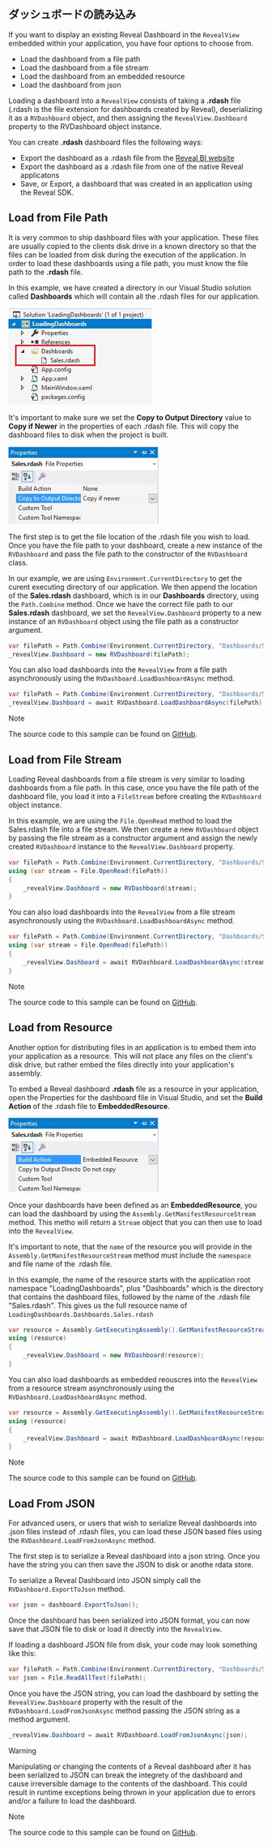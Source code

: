 ## ダッシュボードの読み込み

If you want to display an existing Reveal Dashboard in the `RevealView` embedded within your application, you have four options to choose from.
- Load the dashboard from a file path
- Load the dashboard from a file stream
- Load the dashboard from an embedded resource
- Load the dashboard from json

Loading a dashboard into a `RevealView` consists of taking a **.rdash** file (.rdash is the file extension for dashboards created by Reveal), deserializing it as a `RVDashboard` object, and then assigning the `RevealView.Dashboard` property to the RVDashboard object instance.

You can create **.rdash** dashboard files the following ways:
- Export the dashboard as a .rdash file from the [Reveal BI website](https://app.revealbi.io/)
- Export the dashboard as a .rdash file from one of the native Reveal applicatons
- Save, or Export, a dashboard that was created in an application using the Reveal SDK.

## Load from File Path
It is very common to ship dashboard files with your application. These files are usually copied to the clients disk drive in a known directory so that the files can be loaded from disk during the execution of the application. In order to load these dashboards using a file path, you must know the file path to the **.rdash** file. 

In this example, we have created a directory in our Visual Studio solution called **Dashboards** which will contain all the .rdash files for our application.

![](images/load-dashboards-dashboard-directory.jpg)

It's important to make sure we set the **Copy to Output Directory** value to **Copy if Newer** in the properties of each .rdash file. This will copy the dashboard files to disk when the project is built.

![](images/load-dashboard-as-file.jpg)

The first step is to get the file location of the .rdash file you wish to load. Once you have the file path to your dashboard, create a new instance of the `RVDashboard` and pass the file path to the constructor of the `RVDashboard` class. 

In our example, we are using `Environment.CurrentDirectory` to get the curent executing directory of our application. We then append the location of the **Sales.rdash** dashboard, which is in our **Dashboards** directory, using the `Path.Combine` method. Once we have the correct file path to our **Sales.rdash** dashboard, we set the `RevealView.Dashboard` property to a new instance of an `RVDashboard` object using the file path as a constructor argument.
```cs
var filePath = Path.Combine(Environment.CurrentDirectory, "Dashboards/Sales.rdash");
_revealView.Dashboard = new RVDashboard(filePath);
```

You can also load dashboards into the `RevealView` from a file path asynchronously using the `RVDashboard.LoadDashboardAsync` method.
```cs
var filePath = Path.Combine(Environment.CurrentDirectory, "Dashboards/Sales.rdash");
_revealView.Dashboard = await RVDashboard.LoadDashboardAsync(filePath);
```

> [!NOTE]
> The source code to this sample can be found on [GitHub](https://github.com/RevealBi/sdk-samples-wpf/tree/master/LoadingDashboards-FilePath).

## Load from File Stream
Loading Reveal dashboards from a file stream is very similar to loading dashboards from a file path. In this case, once you have the file path of the dashboard file, you load it into a `FileStream` before creating the `RVDashboard` object instance.

In this example, we are using the `File.OpenRead` method to load the Sales.rdash file into a file stream. We then create a new `RVDashboard` object by passing the file stream as a constructor argument and assign the newly created `RVDashboard` instance to the `RevealView.Dashboard` property.

```cs
var filePath = Path.Combine(Environment.CurrentDirectory, "Dashboards/Sales.rdash"); 
using (var stream = File.OpenRead(filePath))
{
    _revealView.Dashboard = new RVDashboard(stream);
}
```

You can also load dashboards into the `RevealView` from a file stream asynchronously using the `RVDashboard.LoadDashboardAsync` method.
```cs
var filePath = Path.Combine(Environment.CurrentDirectory, "Dashboards/Sales.rdash"); 
using (var stream = File.OpenRead(filePath))
{
    _revealView.Dashboard = await RVDashboard.LoadDashboardAsync(stream);
}
```

> [!NOTE]
> The source code to this sample can be found on [GitHub](https://github.com/RevealBi/sdk-samples-wpf/tree/master/LoadingDashboards-FileStream).

## Load from Resource
Another option for distributing files in an application is to embed them into your application as a resource. This will not place any files on the client's disk drive, but rather embed the files directly into your application's assembly.

To embed a Reveal dashboard **.rdash** file as a resource in your application, open the Properties for the dashboard file in Visual Studio, and set the **Build Action** of the .rdash file to **EmbeddedResource**.

![](images/load-dashboard-as-resource.jpg)

Once your dashboards have been defined as an **EmbeddedResource**, you can load the dashboard by using the `Assembly.GetManifestResourceStream` method. This metho will return a `Stream` object that you can then use to load into the `RevealView`.

It's important to note, that the `name` of the resource you will provide in the `Assembly.GetManifestResourceStream` method must include the `namespace` and file name of the .rdash file.

In this example, the name of the resource starts with the application root namespace "LoadingDashboards", plus "Dashboards" which is the directory that contains the dashboard files, followed by the name of the .rdash file "Sales.rdash".  This gives us the full resource name of `LoadingDashboards.Dashboards.Sales.rdash`

```cs
var resource = Assembly.GetExecutingAssembly().GetManifestResourceStream($"LoadingDashboards.Dashboards.Sales.rdash");
using (resource)
{
    _revealView.Dashboard = new RVDashboard(resource);
}
```

You can also load dashboards as embedded reouscres into the `RevealView` from a resource stream asynchronously using the `RVDashboard.LoadDashboardAsync` method.
```cs
var resource = Assembly.GetExecutingAssembly().GetManifestResourceStream($"LoadingDashboards.Dashboards.Sales.rdash");
using (resource)
{
    _revealView.Dashboard = await RVDashboard.LoadDashboardAsync(resource);
}
```

> [!NOTE]
> The source code to this sample can be found on [GitHub](https://github.com/RevealBi/sdk-samples-wpf/tree/master/LoadingDashboards-FromResource).

## Load From JSON
For advanced users, or users that wish to serialize Reveal dashboards into .json files instead of .rdash files, you can load these JSON based files using the `RVDashboard.LoadFromJsonAsync` method.

The first step is to serialize a Reveal dashboard into a json string. Once you have the string you can then save the JSON to disk or anothe rdata store.

To serialize a Reveal Dashboard into JSON simply call the `RVDashboard.ExportToJson` method.

```cs
var json = dashboard.ExportToJson();
```

Once the dashboard has been serialized into JSON format, you can now save that JSON file to disk or load it directly into the `RevealView`.

If loading a dashboard JSON file from disk, your code may look something like this:
```cs
var filePath = Path.Combine(Environment.CurrentDirectory, "Dashboards/Sales.json");
var json = File.ReadAllText(filePath);
```

Once you have the JSON string, you can load the dashboard by setting the `RevealView.Dashboard` property with the result of the `RVDashboard.LoadFromJsonAsync` method passing the JSON string as a method argument.
```cs
_revealView.Dashboard = await RVDashboard.LoadFromJsonAsync(json);
```

> [!WARNING]
> Manipulating or changing the contents of a Reveal dashboard after it has been serialized to JSON can break the integrety of the dashboard and cause irreversible damage to the contents of the dashboard. This could result in runtime exceptions being thrown in your application due to errors and/or a failure to load the dashboard.

> [!NOTE]
> The source code to this sample can be found on [GitHub](https://github.com/RevealBi/sdk-samples-wpf/tree/master/LoadingDashboards-FromJson).